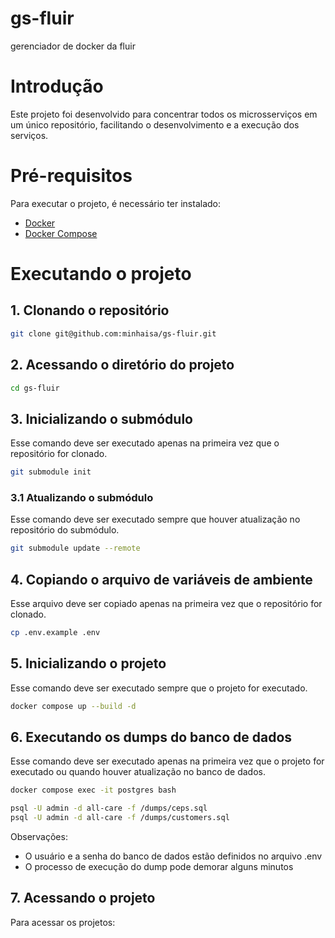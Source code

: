 # gs-fluir
gerenciador de docker da fluir


# Introdução

Este projeto foi desenvolvido para concentrar todos os microsserviços em um único repositório, facilitando o desenvolvimento e a execução dos serviços.

# Pré-requisitos

Para executar o projeto, é necessário ter instalado:

- [Docker](https://docs.docker.com/engine/install/)
- [Docker Compose](https://docs.docker.com/compose/install/)

# Executando o projeto

## 1. Clonando o repositório

```bash
git clone git@github.com:minhaisa/gs-fluir.git
```

## 2. Acessando o diretório do projeto

```bash
cd gs-fluir
```

## 3. Inicializando o submódulo

Esse comando deve ser executado apenas na primeira vez que o repositório for clonado.

```bash
git submodule init
```

### 3.1 Atualizando o submódulo

Esse comando deve ser executado sempre que houver atualização no repositório do submódulo.

```bash
git submodule update --remote
```

## 4. Copiando o arquivo de variáveis de ambiente

Esse arquivo deve ser copiado apenas na primeira vez que o repositório for clonado.

```bash
cp .env.example .env
```

## 5. Inicializando o projeto

Esse comando deve ser executado sempre que o projeto for executado.

```bash
docker compose up --build -d
```

## 6. Executando os dumps do banco de dados

Esse comando deve ser executado apenas na primeira vez que o projeto for executado ou quando houver atualização no banco de dados.

```bash
docker compose exec -it postgres bash
```

```bash
psql -U admin -d all-care -f /dumps/ceps.sql
psql -U admin -d all-care -f /dumps/customers.sql
```

Observações: 
- O usuário e a senha do banco de dados estão definidos no arquivo .env
- O processo de execução do dump pode demorar alguns minutos

## 7. Acessando o projeto

Para acessar os projetos:
